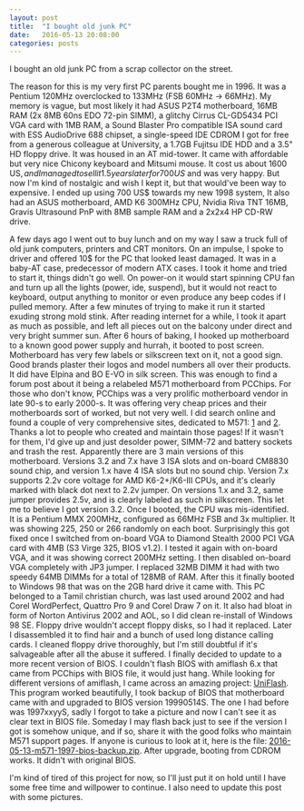 ```yaml
---
layout: post
title:  "I bought old junk PC"
date:   2016-05-13 20:08:00
categories: posts
---
```


I bought an old junk PC from a scrap collector on the street.

The reason for this is my very first PC parents bought me in 1996.
It was a Pentium 120MHz overclocked to 133MHz (FSB 60MHz -> 66MHz).
My memory is vague, but most likely it had ASUS P2T4 motherboard,
16MB RAM (2x 8MB 60ns EDO 72-pin SIMM),
a glitchy Cirrus CL-GD5434 PCI VGA card with 1MB RAM,
a Sound Blaster Pro compatible ISA sound card with ESS AudioDrive 688 chipset,
a single-speed IDE CDROM I got for free from a generous colleague at University,
a 1.7GB Fujitsu IDE HDD and a 3.5" HD floppy drive.
It was housed in an AT mid-tower.
It came with affordable but very nice Chicony keyboard and Mitsumi mouse.
It cost us about 1600 US$, and I managed to sell it 1.5 years later for 700 US$ and was very happy.
But now I'm kind of nostalgic and wish I kept it, but that would've been way to expensive.
I ended up using 700 US$ towards my new 1998 system, It also had an ASUS motherboard, AMD K6 300MHz CPU, Nvidia Riva TNT 16MB, Gravis Ultrasound PnP with 8MB sample RAM and a 2x2x4 HP CD-RW drive.

A few days ago I went out to buy lunch and on my way I saw a truck full of old junk computers, printers and CRT monitors.
On an impulse, I spoke to driver and offered 10$ for the PC that looked least damaged.
It was in a baby-AT case, predecessor of modern ATX cases.
I took it home and tried to start it, things didn't go well.
On power-on it would start spinning CPU fan and turn up all the lights (power, ide, suspend), but it would not react to keyboard, output anything to monitor or even produce any beep codes if I pulled memory.
After a few minutes of trying to make it run it started exuding strong mold stink.
After reading internet for a while, I took it apart as much as possible, and left all pieces out on the balcony under direct and very bright summer sun.
After 6 hours of baking, I hooked up motherboard to a known good power supply and hurrah, it booted to post screen.
Motherboard has very few labels or silkscreen text on it, not a good sign. Good brands plaster their logos and model numbers all over their products.
It did have Elpina and BO E-VO in silk screen.
This was enough to find a forum post about it being a relabeled M571 motherboard from PCChips.
For those who don't know, PCChips was a very prolific motherboard vendor in late 90-s to early 2000-s.
It was offering very cheap prices and their motherboards sort of worked, but not very well.
I did search online and found a couple of very comprehensive sites, dedicated to M571: [1](http://m571.com/m571/) and [2](http://cwcyrix.duckdns.org/techpage/html/m1.html).
Thanks a lot to people who created and maintain those pages!
If it wasn't for them, I'd give up and just desolder power, SIMM-72 and battery sockets and trash the rest.
Apparently there are 3 main versions of this motherboard.
Versions 3.2 and 7.x have 3 ISA slots and on-board CM8830 sound chip, and version 1.x have 4 ISA slots but no sound chip.
Version 7.x supports 2.2v core voltage for AMD K6-2+/K6-III CPUs, and it's clearly marked with black dot next to 2.2v jumper.
On versions 1.x and 3.2, same jumper provides 2.5v, and is clearly labeled as such in silkscreen.
This let me to believe I got version 3.2.
Once I booted, the CPU was mis-identified.
It is a Pentium MMX 200MHz, configured as 66MHz FSB and 3x multiplier.
It was showing 225, 250 or 266 randomly on each boot.
Surprisingly this got fixed once I switched from on-board VGA to Diamond Stealth 2000 PCI VGA card with 4MB (S3 Virge 325, BIOS v1.2).
I tested it again with on-board VGA, and it was showing correct 200MHz setting.
I then disabled on-board VGA completely with JP3 jumper.
I replaced 32MB DIMM it had with two speedy 64MB DIMMs for a total of 128MB of RAM.
After this it finally booted to Windows 98 that was on the 2GB hard drive it came with.
This PC belonged to a Tamil christian church, was last used around 2002 and had Corel WordPerfect, Quattro Pro 9 and Corel Draw 7 on it.
It also had bloat in form of Norton Antivirus 2002 and AOL, so I did clean re-install of Windows 98 SE.
Floppy drive wouldn't accept floppy disks, so I had it replaced.
Later I disassembled it to find hair and a bunch of used long distance calling cards.
I cleaned floppy drive thoroughly, but I'm still doubtful if it's salvageable after all the abuse it suffered.
I finally decided to update to a more recent version of BIOS.
I couldn't flash BIOS with amiflash 6.x that came from PCChips with BIOS file, it would just hang.
While looking for different versions of amiflash, I came across an amazing project: [UniFlash](http://www.rainbow-software.org/uniflash/).
This program worked beautifully, I took backup of BIOS that motherboard came with and upgraded to BIOS version 19990514S.
The one I had before was 1997xxyyS, sadly I forgot to take a picture and now I can't see it as clear text in BIOS file.
Someday I may flash back just to see if the version I got is somehow unique, and if so, share it with the good folks who maintain M571 support pages.
If anyone is curious to look at it, here is the file: [2016-05-13-m571-1997-bios-backup.zip](/files/2016-05-13-m571-1997-bios-backup.zip).
After upgrade, booting from CDROM works. It didn't with original BIOS.

I'm kind of tired of this project for now, so I'll just put it on hold until I have some free time and willpower to continue.
I also need to update this post with some pictures.
